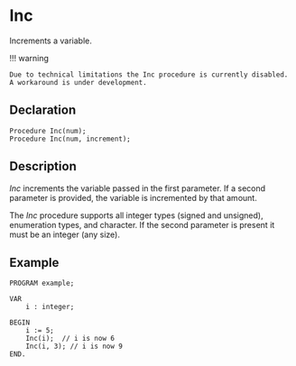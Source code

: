 # Inc

Increments a variable.

!!! warning

    Due to technical limitations the Inc procedure is currently disabled.
    A workaround is under development.

## Declaration

    Procedure Inc(num);
    Procedure Inc(num, increment);

## Description

*Inc* increments the variable passed in the first parameter. If a
second parameter is provided, the variable is incremented by that amount.

The *Inc* procedure supports all integer types (signed and unsigned),
enumeration types, and character. If the second parameter is present
it must be an integer (any size).

## Example ##

```
PROGRAM example;

VAR
    i : integer;

BEGIN
    i := 5;
    Inc(i);  // i is now 6
    Inc(i, 3); // i is now 9
END.
```

